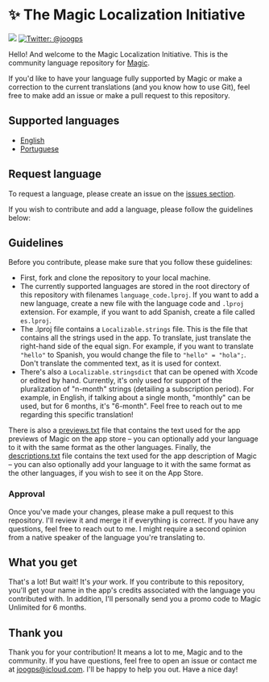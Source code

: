 # ✨ The Magic Localization Initiative

<p>
    <img src="https://img.shields.io/badge/Download Magic-7D28DF.svg" />
    <a href="https://twitter.com/joogps">
        <img src="https://img.shields.io/badge/Contact-@joogps-lightgrey.svg?style=social&logo=twitter" alt="Twitter: @joogps" />
    </a>
</p>

Hello! And welcome to the Magic Localization Initiative. This is the community language repository for [Magic](https://magic.joogps.com).

If you'd like to have your language fully supported by Magic or make a correction to the current translations (and you know how to use Git), feel free to make add an issue or make a pull request to this repository.

## Supported languages
- [English](/en.lproj/)
- [Portuguese](/pt-BR.lproj/)

## Request language
To request a language, please create an issue on the [issues section](https://github.com/joao-works/Magic-Localization/issues).

If you wish to contribute and add a language, please follow the guidelines below:

## Guidelines

Before you contribute, please make sure that you follow these guidelines:

- First, fork and clone the repository to your local machine.
- The currently supported languages are stored in the root directory of this repository with filenames `language_code.lproj`. If you want to add a new language, create a new file with the language code and `.lproj` extension. For example, if you want to add Spanish, create a file called `es.lproj`.
- The .lproj file contains a `Localizable.strings` file. This is the file that contains all the strings used in the app. To translate, just translate the right-hand side of the equal sign. For example, if you want to translate `"hello"` to Spanish, you would change the file to `"hello" = "hola";`. Don't translate the commented text, as it is used for context.
- There's also a `Localizable.stringsdict` that can be opened with Xcode or edited by hand. Currently, it's only used for support of the pluralization of "n-month" strings (detailing a subscription period). For example, in English, if talking about a single month, "monthly" can be used, but for 6 months, it's "6-month". Feel free to reach out to me regarding this specific translation!

There is also a [previews.txt](previews.txt) file that contains the text used for the app previews of Magic on the app store – you can optionally add your language to it with the same format as the other languages. Finally, the [descriptions.txt](descriptions.txt) file contains the text used for the app description of Magic – you can also optionally add your language to it with the same format as the other languages, if you wish to see it on the App Store.

### Approval

Once you've made your changes, please make a pull request to this repository. I'll review it and merge it if everything is correct. If you have any questions, feel free to reach out to me. I might require a second opinion from a native speaker of the language you're translating to.

## What you get

That's a lot! But wait! It's _your_ work. If you contribute to this repository, you'll get your name in the app's credits associated with the language you contributed with. In addition, I'll personally send you a promo code to Magic Unlimited for 6 months.

## Thank you

Thank you for your contribution! It means a lot to me, Magic and to the community. If you have questions, feel free to open an issue or contact me at [joogps@icloud.com](emailto:joogps@icloud.com). I'll be happy to help you out. Have a nice day!
